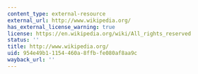 ```yaml
---
content_type: external-resource
external_url: http://www.wikipedia.org/
has_external_license_warning: true
license: https://en.wikipedia.org/wiki/All_rights_reserved
status: ''
title: http://www.wikipedia.org/
uid: 954e49b1-1154-460a-8ffb-fe080af8aa9c
wayback_url: ''
---
```

